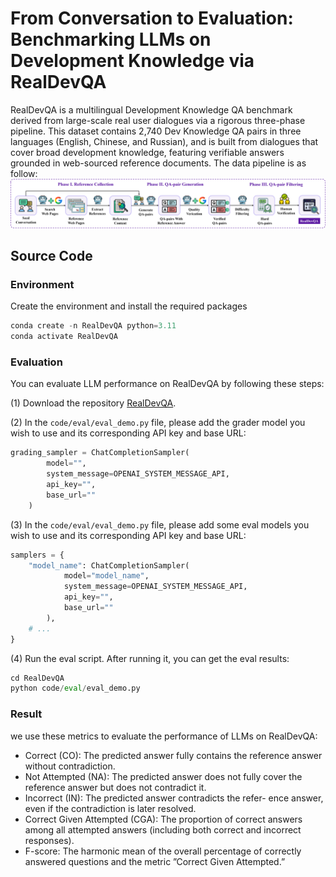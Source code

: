 From Conversation to Evaluation: Benchmarking LLMs on Development Knowledge via RealDevQA
=============
RealDevQA is a multilingual Development Knowledge QA benchmark derived from large-scale real user dialogues via a rigorous three-phase pipeline. This dataset contains 2,740 Dev Knowledge QA pairs in three languages (English, Chinese, and Russian), and is built from dialogues that cover broad development knowledge, featuring verifiable answers grounded in web-sourced reference documents. 
The data pipeline is as follow:
![](figure/pipeline.png)

Source Code
-------------
### Environment
Create the environment and install the required packages
```python
conda create -n RealDevQA python=3.11
conda activate RealDevQA
```
### Evaluation
You can evaluate LLM performance on RealDevQA by following these steps:

(1) Download the repository [RealDevQA](https://anonymous.4open.science/r/RealDevQA-25E7/).

(2) In the `code/eval/eval_demo.py` file, please add the grader model you wish to use and its corresponding API key and base URL:
```python
grading_sampler = ChatCompletionSampler(
        model="",
        system_message=OPENAI_SYSTEM_MESSAGE_API,  
        api_key="",
        base_url=""
    )
```

(3) In the `code/eval/eval_demo.py` file, please add some eval models you wish to use and its corresponding API key and base URL:
```python
samplers = { 
    "model_name": ChatCompletionSampler(
            model="model_name",
            system_message=OPENAI_SYSTEM_MESSAGE_API,  
            api_key="",
            base_url=""
        ),
    # ...
}
```

(4) Run the eval script. After running it, you can get the eval results:
```python
cd RealDevQA
python code/eval/eval_demo.py
```

### Result
we use these metrics to evaluate the performance of LLMs on RealDevQA:
* Correct (CO): The predicted answer fully contains the
reference answer without contradiction.
* Not Attempted (NA): The predicted answer does not fully
cover the reference answer but does not contradict it.
* Incorrect (IN): The predicted answer contradicts the refer-
ence answer, even if the contradiction is later resolved.
* Correct Given Attempted (CGA): The proportion of
correct answers among all attempted answers (including
both correct and incorrect responses).
* F-score: The harmonic mean of the overall percentage of
correctly answered questions and the metric ”Correct Given
Attempted.”

